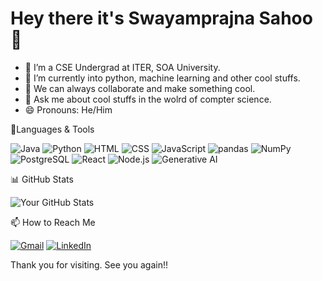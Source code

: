 # Hey there it's Swayamprajna Sahoo 👋


- 🔭 I’m a CSE Undergrad at ITER, SOA University.
- 🌱 I’m currently into python, machine learning and other cool stuffs.
- 👯 We can always collaborate and make something cool.
- 💬 Ask me about cool stuffs in the wolrd of compter science.
- 😄 Pronouns: He/Him


🔧Languages & Tools

![Java](https://img.shields.io/badge/Java-ED8B00?style=for-the-badge&logo=java&logoColor=white)
![Python](https://img.shields.io/badge/Python-3776AB?style=for-the-badge&logo=python&logoColor=white)
![HTML](https://img.shields.io/badge/HTML5-E34F26?style=for-the-badge&logo=html5&logoColor=white)
![CSS](https://img.shields.io/badge/CSS3-1572B6?style=for-the-badge&logo=css3&logoColor=white)
![JavaScript](https://img.shields.io/badge/JS-F7DF1E?style=for-the-badge&logo=javascript&logoColor=black)
![pandas](https://img.shields.io/badge/pandas-150458?style=for-the-badge&logo=pandas&logoColor=white)
![NumPy](https://img.shields.io/badge/NumPy-013243?style=for-the-badge&logo=numpy&logoColor=white)
![PostgreSQL](https://img.shields.io/badge/PostgreSQL-336791?style=for-the-badge&logo=postgresql&logoColor=white)
![React](https://img.shields.io/badge/React-61DAFB?style=for-the-badge&logo=react&logoColor=black)
![Node.js](https://img.shields.io/badge/Node.js-339933?style=for-the-badge&logo=nodedotjs&logoColor=white)
![Generative AI](https://img.shields.io/badge/Generative%20AI-FF6F00?style=for-the-badge&logo=OpenAI&logoColor=white)



📊 GitHub Stats

![Your GitHub Stats](https://github-readme-stats.vercel.app/api?username=ARhero&show_icons=true&count_private=true&hide=contribs,prs&theme=radical)


📫 How to Reach Me

[![Gmail](https://img.shields.io/badge/Gmail-D14836?style=for-the-badge&logo=gmail&logoColor=white)](mailto:swayam24sahoo@gmail.com)
[![LinkedIn](https://img.shields.io/badge/LinkedIn-0077B5?style=for-the-badge&logo=linkedin&logoColor=white)](https://www.linkedin.com/in/swayamprajna-sahoo/)

Thank you for visiting. See you again!!

